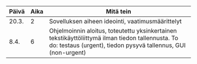 | Päivä  | Aika | Mitä tein |
| ------ | ---- | --------- |
| 20.3.  |  2   | Sovelluksen aiheen ideointi, vaatimusmäärittelyt |
| 8.4.  |  6   | Ohjelmoinnin aloitus, toteutettu yksinkertainen tekstikäyttöliittymä ilman tiedon tallennusta. To do: testaus (urgent), tiedon pysyvä tallennus, GUI (non-urgent)|




